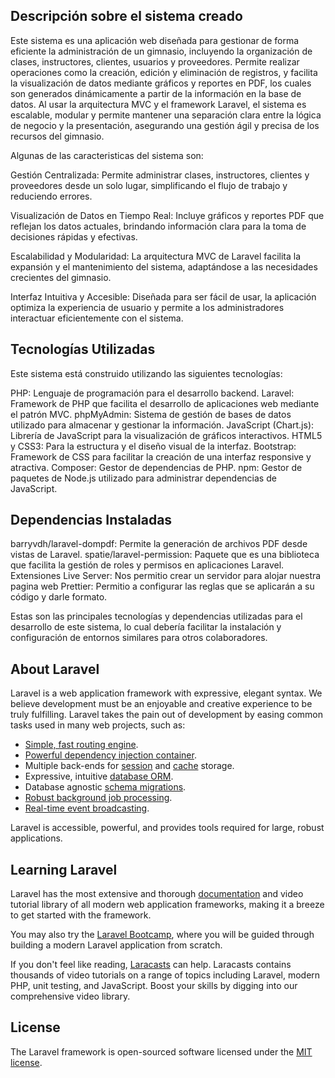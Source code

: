 ## Descripción sobre el sistema creado

Este sistema es una aplicación web diseñada para gestionar de forma eficiente la administración de un gimnasio, incluyendo la organización de clases, instructores, clientes, usuarios y proveedores. Permite realizar operaciones como la creación, edición y eliminación de registros, y facilita la visualización de datos mediante gráficos y reportes en PDF, los cuales son generados dinámicamente a partir de la información en la base de datos. Al usar la arquitectura MVC y el framework Laravel, el sistema es escalable, modular y permite mantener una separación clara entre la lógica de negocio y la presentación, asegurando una gestión ágil y precisa de los recursos del gimnasio.

Algunas de las caracteristicas del sistema son:

Gestión Centralizada: Permite administrar clases, instructores, clientes y proveedores desde un solo lugar, simplificando el flujo de trabajo y reduciendo errores.

Visualización de Datos en Tiempo Real: Incluye gráficos y reportes PDF que reflejan los datos actuales, brindando información clara para la toma de decisiones rápidas y efectivas.

Escalabilidad y Modularidad: La arquitectura MVC de Laravel facilita la expansión y el mantenimiento del sistema, adaptándose a las necesidades crecientes del gimnasio.

Interfaz Intuitiva y Accesible: Diseñada para ser fácil de usar, la aplicación optimiza la experiencia de usuario y permite a los administradores interactuar eficientemente con el sistema.

## Tecnologías Utilizadas

Este sistema está construido utilizando las siguientes tecnologías:

PHP: Lenguaje de programación para el desarrollo backend.
Laravel: Framework de PHP que facilita el desarrollo de aplicaciones web mediante el patrón MVC.
phpMyAdmin: Sistema de gestión de bases de datos utilizado para almacenar y gestionar la información.
JavaScript (Chart.js): Librería de JavaScript para la visualización de gráficos interactivos.
HTML5 y CSS3: Para la estructura y el diseño visual de la interfaz.
Bootstrap: Framework de CSS para facilitar la creación de una interfaz responsive y atractiva.
Composer: Gestor de dependencias de PHP.
npm: Gestor de paquetes de Node.js utilizado para administrar dependencias de JavaScript.

## Dependencias Instaladas 

barryvdh/laravel-dompdf: Permite la generación de archivos PDF desde vistas de Laravel.
spatie/laravel-permission: Paquete que es una biblioteca que facilita la gestión de roles y permisos en aplicaciones Laravel.
Extensiones
Live Server: Nos permitio crear un servidor para alojar nuestra pagina web
Prettier: Permitio a configurar las reglas que se aplicarán a su código y darle formato.


Estas son las principales tecnologías y dependencias utilizadas para el desarrollo de este sistema, lo cual debería facilitar la instalación y configuración de entornos similares para otros colaboradores.

## About Laravel

Laravel is a web application framework with expressive, elegant syntax. We believe development must be an enjoyable and creative experience to be truly fulfilling. Laravel takes the pain out of development by easing common tasks used in many web projects, such as:

- [Simple, fast routing engine](https://laravel.com/docs/routing).
- [Powerful dependency injection container](https://laravel.com/docs/container).
- Multiple back-ends for [session](https://laravel.com/docs/session) and [cache](https://laravel.com/docs/cache) storage.
- Expressive, intuitive [database ORM](https://laravel.com/docs/eloquent).
- Database agnostic [schema migrations](https://laravel.com/docs/migrations).
- [Robust background job processing](https://laravel.com/docs/queues).
- [Real-time event broadcasting](https://laravel.com/docs/broadcasting).

Laravel is accessible, powerful, and provides tools required for large, robust applications.

## Learning Laravel

Laravel has the most extensive and thorough [documentation](https://laravel.com/docs) and video tutorial library of all modern web application frameworks, making it a breeze to get started with the framework.

You may also try the [Laravel Bootcamp](https://bootcamp.laravel.com), where you will be guided through building a modern Laravel application from scratch.

If you don't feel like reading, [Laracasts](https://laracasts.com) can help. Laracasts contains thousands of video tutorials on a range of topics including Laravel, modern PHP, unit testing, and JavaScript. Boost your skills by digging into our comprehensive video library.


## License

The Laravel framework is open-sourced software licensed under the [MIT license](https://opensource.org/licenses/MIT).
